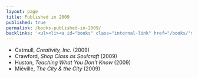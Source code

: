 ```yaml
---
layout: page
title: Published in 2009
published: true
permalink: /books-published-in-2009/
backlinks: '<ul><li><a id="books" class="internal-link" href="/books/">Books</a></li></ul>'
---
```


* Catmull, _Creativity, Inc._ (2009) 
* Crawford, _Shop Class as Soulcraft_ (2009) 
* Huston, _Teaching What You Don't Know_ (2009) 
* Miéville, _The City & the City_ (2009) 
